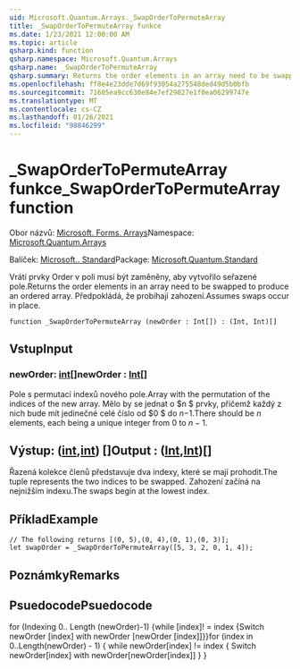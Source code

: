 ```yaml
---
uid: Microsoft.Quantum.Arrays._SwapOrderToPermuteArray
title: _SwapOrderToPermuteArray funkce
ms.date: 1/23/2021 12:00:00 AM
ms.topic: article
qsharp.kind: function
qsharp.namespace: Microsoft.Quantum.Arrays
qsharp.name: _SwapOrderToPermuteArray
qsharp.summary: Returns the order elements in an array need to be swapped to produce an ordered array. Assumes swaps occur in place.
ms.openlocfilehash: ff8e4e23dde7d69f93054a275548ded49d5b0bfb
ms.sourcegitcommit: 71605ea9cc630e84e7ef29027e1f0ea06299747e
ms.translationtype: MT
ms.contentlocale: cs-CZ
ms.lasthandoff: 01/26/2021
ms.locfileid: "98846299"
---
```

# <a name="_swapordertopermutearray-function"></a><span data-ttu-id="7fd73-102">_SwapOrderToPermuteArray funkce</span><span class="sxs-lookup"><span data-stu-id="7fd73-102">_SwapOrderToPermuteArray function</span></span>

<span data-ttu-id="7fd73-103">Obor názvů: [Microsoft. Forms. Arrays](xref:Microsoft.Quantum.Arrays)</span><span class="sxs-lookup"><span data-stu-id="7fd73-103">Namespace: [Microsoft.Quantum.Arrays](xref:Microsoft.Quantum.Arrays)</span></span>

<span data-ttu-id="7fd73-104">Balíček: [Microsoft.. Standard](https://nuget.org/packages/Microsoft.Quantum.Standard)</span><span class="sxs-lookup"><span data-stu-id="7fd73-104">Package: [Microsoft.Quantum.Standard](https://nuget.org/packages/Microsoft.Quantum.Standard)</span></span>


<span data-ttu-id="7fd73-105">Vrátí prvky Order v poli musí být zaměněny, aby vytvořilo seřazené pole.</span><span class="sxs-lookup"><span data-stu-id="7fd73-105">Returns the order elements in an array need to be swapped to produce an ordered array.</span></span>
<span data-ttu-id="7fd73-106">Předpokládá, že probíhají zahození.</span><span class="sxs-lookup"><span data-stu-id="7fd73-106">Assumes swaps occur in place.</span></span>

```qsharp
function _SwapOrderToPermuteArray (newOrder : Int[]) : (Int, Int)[]
```


## <a name="input"></a><span data-ttu-id="7fd73-107">Vstup</span><span class="sxs-lookup"><span data-stu-id="7fd73-107">Input</span></span>

### <a name="neworder--int"></a><span data-ttu-id="7fd73-108">newOrder: [int](xref:microsoft.quantum.lang-ref.int)[]</span><span class="sxs-lookup"><span data-stu-id="7fd73-108">newOrder : [Int](xref:microsoft.quantum.lang-ref.int)[]</span></span>

<span data-ttu-id="7fd73-109">Pole s permutací indexů nového pole.</span><span class="sxs-lookup"><span data-stu-id="7fd73-109">Array with the permutation of the indices of the new array.</span></span> <span data-ttu-id="7fd73-110">Mělo by se jednat o $n $ prvky, přičemž každý z nich bude mít jedinečné celé číslo od $0 $ do $n-$1.</span><span class="sxs-lookup"><span data-stu-id="7fd73-110">There should be $n$ elements, each being a unique integer from $0$ to $n-1$.</span></span>



## <a name="output--intint"></a><span data-ttu-id="7fd73-111">Výstup: ([int](xref:microsoft.quantum.lang-ref.int),[int](xref:microsoft.quantum.lang-ref.int)) []</span><span class="sxs-lookup"><span data-stu-id="7fd73-111">Output : ([Int](xref:microsoft.quantum.lang-ref.int),[Int](xref:microsoft.quantum.lang-ref.int))[]</span></span>

<span data-ttu-id="7fd73-112">Řazená kolekce členů představuje dva indexy, které se mají prohodit.</span><span class="sxs-lookup"><span data-stu-id="7fd73-112">The tuple represents the two indices to be swapped.</span></span> <span data-ttu-id="7fd73-113">Zahození začíná na nejnižším indexu.</span><span class="sxs-lookup"><span data-stu-id="7fd73-113">The swaps begin at the lowest index.</span></span>

## <a name="example"></a><span data-ttu-id="7fd73-114">Příklad</span><span class="sxs-lookup"><span data-stu-id="7fd73-114">Example</span></span>

```qsharp
// The following returns [(0, 5),(0, 4),(0, 1),(0, 3)];
let swapOrder = _SwapOrderToPermuteArray([5, 3, 2, 0, 1, 4]);
```

## <a name="remarks"></a><span data-ttu-id="7fd73-115">Poznámky</span><span class="sxs-lookup"><span data-stu-id="7fd73-115">Remarks</span></span>

## <a name="psuedocode"></a><span data-ttu-id="7fd73-116">Psuedocode</span><span class="sxs-lookup"><span data-stu-id="7fd73-116">Psuedocode</span></span>

<span data-ttu-id="7fd73-117">for (Indexing 0.. Length (newOrder)-1) {while [index]! = index {Switch newOrder [index] with newOrder [newOrder [index]]}}</span><span class="sxs-lookup"><span data-stu-id="7fd73-117">for (index in 0..Length(newOrder) - 1) { while newOrder[index] != index { Switch newOrder[index] with newOrder[newOrder[index]] } }</span></span>
